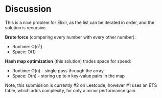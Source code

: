 # Discussion

This is a nice problem for Elixir, as the list can be iterated in order, and the solution is recursive.

**Brute force** (comparing every number with every other number):
- Runtime: O(n²)
- Space: O(1)

**Hash map optimization** (this solution) trades space for speed:
- Runtime: O(n) - single pass through the array
- Space: O(n) - storing up to n key-value pairs in the map

Note, this submission is currently #2 on Leetcode, however #1 uses an ETS table, which adds complexity, for only a minor performance gain.